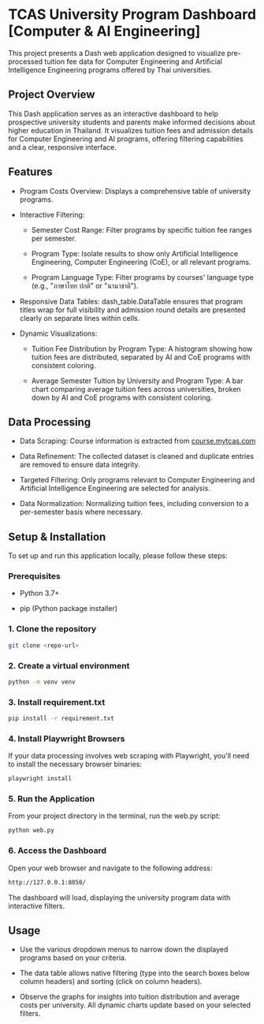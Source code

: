 # TCAS University Program Dashboard [Computer & AI Engineering]

This project presents a Dash web application designed to visualize pre-processed tuition fee data for Computer Engineering and Artificial Intelligence Engineering programs offered by Thai universities.

## Project Overview
This Dash application serves as an interactive dashboard to help prospective university students and parents make informed decisions about higher education in Thailand. It visualizes tuition fees and admission details for Computer Engineering and AI programs, offering filtering capabilities and a clear, responsive interface.

## Features
- Program Costs Overview: Displays a comprehensive table of university programs.

- Interactive Filtering:

  - Semester Cost Range: Filter programs by specific tuition fee ranges per semester.

  - Program Type: Isolate results to show only Artificial Intelligence Engineering, Computer Engineering (CoE), or all relevant programs.

  - Program Language Type: Filter programs by courses' language type (e.g., "ภาษาไทย ปกติ" or "นานาชาติ").
  
- Responsive Data Tables: dash_table.DataTable ensures that program titles wrap for full visibility and admission round details are presented clearly on separate lines within cells.

- Dynamic Visualizations:

  - Tuition Fee Distribution by Program Type: A histogram showing how tuition fees are distributed, separated by AI and CoE programs with consistent coloring.

  - Average Semester Tuition by University and Program Type: A bar chart comparing average tuition fees across universities, broken down by AI and CoE programs with consistent coloring.

## Data Processing

- Data Scraping: Course information is extracted from [course.mytcas.com](https://course.mytcas.com)

- Data Refinement: The collected dataset is cleaned and duplicate entries are removed to ensure data integrity.

- Targeted Filtering: Only programs relevant to Computer Engineering and Artificial Intelligence Engineering are selected for analysis.

- Data Normalization: Normalizing tuition fees, including conversion to a per-semester basis where necessary.

## Setup & Installation
To set up and run this application locally, please follow these steps:

### Prerequisites
- Python 3.7+

- pip (Python package installer)

### 1. Clone the repository
```bash
git clone <repo-url>
```

### 2. Create a virtual environment
```bash
python -m venv venv
```

### 3. Install requirement.txt
```bash
pip install -r requirement.txt
```

### 4. Install Playwright Browsers
If your data processing involves web scraping with Playwright, you'll need to install the necessary browser binaries:

```bash
playwright install
```

### 5. Run the Application
From your project directory in the terminal, run the web.py script:

```bash
python web.py
```

### 6. Access the Dashboard
Open your web browser and navigate to the following address:

```bash
http://127.0.0.1:8050/
```

The dashboard will load, displaying the university program data with interactive filters.

## Usage
- Use the various dropdown menus to narrow down the displayed programs based on your criteria.

- The data table allows native filtering (type into the search boxes below column headers) and sorting (click on column headers).

- Observe the graphs for insights into tuition distribution and average costs per university. All dynamic charts update based on your selected filters.
